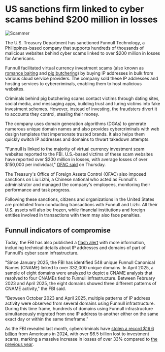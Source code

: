 # US sanctions firm linked to cyber scams behind $200 million in losses

![Scammer](https://www.bleepstatic.com/content/hl-images/2024/03/19/Impersonation_scam.jpg)

The U.S. Treasury Department has sanctioned Funnull Technology, a Philippines-based company that supports hundreds of thousands of malicious websites behind cyber scams linked to over $200 million in losses for Americans.

Funnull facilitated virtual currency investment scams (also known as [romance baiting](https://www.bleepingcomputer.com/tag/romance-baiting/) and [pig butchering](https://www.bleepingcomputer.com/tag/pig-butchering/)) by buying IP addresses in bulk from various cloud service providers. The company sold these IP addresses and hosting services to cybercriminals, enabling them to host malicious websites.

Criminals behind pig butchering scams contact victims through dating sites, social media, and messaging apps, building trust and luring victims into fake investment schemes. However, instead of investing, the fraudsters divert it to accounts they control, stealing their money.

The company uses domain generation algorithms (DGAs) to generate numerous unique domain names and also provides cybercriminals with web design templates that impersonate trusted brands. It also helps them quickly switch IP addresses and domains to thwart takedown attempts.

"Funnull is linked to the majority of virtual currency investment scam websites reported to the FBI. U.S.-based victims of these scam websites have reported over $200 million in losses, with average losses of over $150,000 per individual," [OFAC said](https://home.treasury.gov/news/press-releases/sb0149) on Thursday.

The Treasury's Office of Foreign Assets Control (OFAC) also imposed sanctions on Liu Lizhi, a Chinese national who acted as Funnull's administrator and managed the company's employees, monitoring their performance and task progress.

Following these sanctions, citizens and organizations in the United States are prohibited from conducting transactions with Funnull and Lizhi. All their U.S. assets will also be frozen, while financial institutions and foreign entities involved in transactions with them may also face penalties.

## Funnull indicators of compromise

Today, the FBI has also published a [flash alert](https://www.ic3.gov/CSA/2025/250529.pdf) with more information, including technical details about IP addresses and domains of part of Funnull's cyber scam infrastructure.

"Since January 2025, the FBI has identified 548 unique Funnull Canonical Names (CNAME) linked to over 332,000 unique domains. In April 2025, a sample of eight domains were analyzed to depict a CNAME analysis that resolved to four CNAMEs tied to Funnull infrastructure. Between February 2023 and April 2025, the eight domains showed three different patterns of CNAME activity," the FBI said.

"Between October 2023 and April 2025, multiple patterns of IP address activity were observed from several domains using Funnull infrastructure. During this time frame, hundreds of domains using Funnull infrastructure simultaneously migrated from one IP address to another either on the same exact day or within the same timeframe."

As the FBI revealed last month, cybercriminals have [stolen a record $16,6 billion](https://www.bleepingcomputer.com/news/security/fbi-us-lost-record-166-billion-to-cybercrime-in-2024/) from Americans in 2024, with over $6.5 billion lost to investment scams, marking a massive increase in losses of over 33% compared to [the previous year](https://www.bleepingcomputer.com/news/security/fbi-us-lost-record-125-billion-to-online-crime-in-2023/).